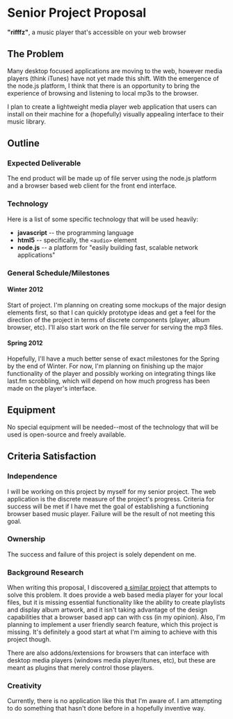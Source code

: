 # Senior Project Proposal

**"rifffz"**, a music player that's accessible on your web browser

## The Problem

Many desktop focused applications are moving to the web, however media players (think iTunes) have not yet made this shift. With the emergence of the node.js platform, I think that there is an opportunity to bring the experience of browsing and listening to local mp3s to the browser.

I plan to create a lightweight media player web application that users can install on their machine for a (hopefully) visually appealing interface to their music library.

## Outline

### Expected Deliverable

The end product will be made up of file server using the node.js platform and a browser based web client for the front end interface.

### Technology

Here is a list of some specific technology that will be used heavily:

* **javascript** -- the programming language
* **html5** -- specifically, the `<audio>` element
* **node.js** -- a platform for "easily building fast, scalable network applications"

### General Schedule/Milestones

#### Winter 2012

Start of project. I'm planning on creating some mockups of the major design elements first, so that I can quickly prototype ideas and get a feel for the direction of the project in terms of discrete components (player, album browser, etc). I'll also start work on the file server for serving the mp3 files.

#### Spring 2012

Hopefully, I'll have a much better sense of exact milestones for the Spring by the end of Winter. For now, I'm planning on finishing up the major functionality of the player and possibly working on integrating things like last.fm scrobbling, which will depend on how much progress has been made on the player's interface.

## Equipment

No special equipment will be needed--most of the technology that will be used is open-source and freely available.

## Criteria Satisfaction

### Independence

I will be working on this project by myself for my senior project. The web application is the discrete measure of the project's progress. Criteria for success will be met if I have met the goal of establishing a functioning browser based music player. Failure will be the result of not meeting this goal.

### Ownership

The success and failure of this project is solely dependent on me.

### Background Research

When writing this proposal, I discovered [a similar project](http://www.omgubuntu.co.uk/2011/03/html5-browser-based-media-player-plays-your-mp3s-works-offline/) that attempts to solve this problem. It does provide a web based media player for your local files, but it is missing essential functionality like the ability to create playlists and display album artwork, and it isn't taking advantage of the design capabilities that a browser based app can with css (in my opinion). Also, I'm planning to implement a user friendly search feature, which this project is missing. It's definitely a good start at what I'm aiming to achieve with this project though.

There are also addons/extensions for browsers that can interface with desktop media players (windows media player/itunes, etc), but these are meant as plugins that merely control those players.

### Creativity

Currently, there is no application like this that I'm aware of. I am attempting to do something that hasn't done before in a hopefully inventive way.
